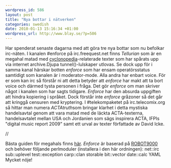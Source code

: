 ```yaml
--- 
wordpress_id: 586 
layout: post
title: "Nya bottar i nätverken" 
categories: swedish 
date: 2010-01-13 15:16:34 +01:00 
wordpress_url: http://www.blay.se/?p=586 
---
```


Har spenderat senaste dagarna med att göra tre nya bottar som nu befolkar irc-näten. I kanalen #enforce på irc.freequest.net finns *Tellurian* som är en megahal matad med [cyclonopedia](http://copyriot.se/2010/01/13/pirate-politics-from-accelerationism-to-escalationism/)-relaterade texter som har spårats upp via internet archive.Djupa tunnel()-lulskaper utlovas. Se dock upp för i samma kanal härskar botten *enforce* som har ensam operatörsstatus samtidigt som kanalen är i moderator-mode. Alla andra har enbart voice. För er som kan irc så förstår ni att detta betyder att *enforce* har makt att ta bort voice och därmed tysta personen i fråga. Det gör *enforce* om man skriver något i kanalen som har sagts tidigare. *Enforce* har den absurda uppgiften att hindra kopiering i språket. Dock förstår inte *enforce* gråzoner så det går att kringgå censuren med kryptering. I #telekompaketet på irc.telecomix.org så hittar man numera *ACTAtruth*som bringar klarhet i detta mystiska handelsavtal genom att vara matad med de läckta ACTA-texterna, handelsavtalet mellan USA och Jordanien som sägs inspirera ACTA, IFPIs "digital music report 2009" samt ett urval av texter författade av David Icke. 

//

Bästa guiden för megahals finns [här](http://teaandbiscuits.org.uk/megahal_irssi). *Enforce* är baserad på [ROBOT9000](http://irc.peeron.com/xkcd/) och behöver följande perlmoduler (installera i den här ordningen): net::irc sub::uplevel test::exception carp::clan storable bit::vector 
date::calc YAML Mycket nöje! 
